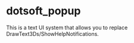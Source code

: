 # dotsoft_popup
 This is a text UI system that allows you to replace DrawText3Ds/ShowHelpNotifications.
